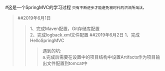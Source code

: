 #这是一个SpringMVC的学习过程
`只有不断进步才能避免被时代的洪流所淘汰。`

>##2019年6月1日
>>1、完成Maven配置，Git存储库配置  
>>2、完成logback.xml文件配置
>##2019年6月2日
>>1、完成HelloSpringMVC  
>>>遇到的坑:  
>>>a.完成后需要在设置中的项目结构中设置Artifacts作为项目输出文件配置到tomcat中